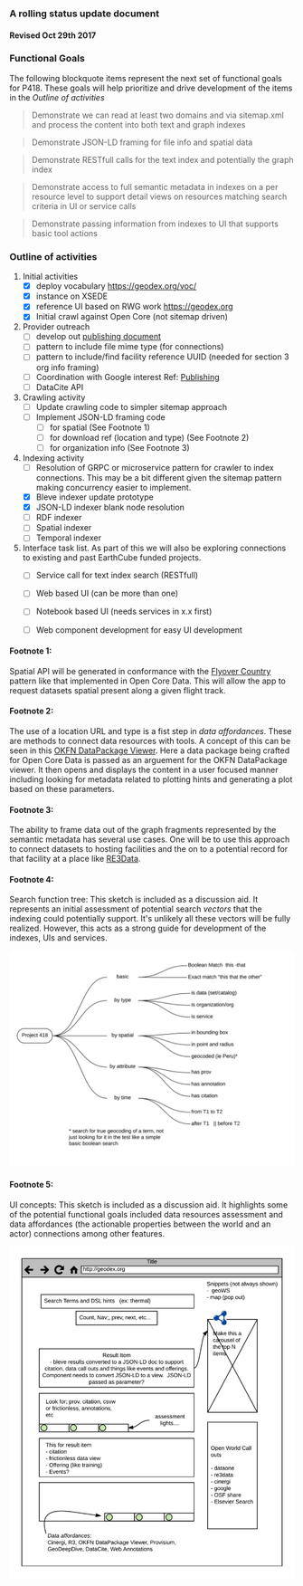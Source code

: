 ### A rolling status update document
#### Revised Oct 29th 2017 


### Functional Goals
The following blockquote items represent the next set of functional 
goals for P418.  These goals will help prioritize and drive development
of the items in the *Outline of activities*


> Demonstrate we can read at least two domains and via sitemap.xml and process 
> the content into both text and graph indexes

> Demonstrate JSON-LD framing for file info and spatial data

> Demonstrate RESTfull calls for the text index and potentially the graph index

> Demonstrate access to full semantic metadata in indexes on a per resource level to 
> support detail views on resources matching search criteria in UI or service calls

> Demonstrate passing information from indexes to UI that supports basic tool actions


### Outline of activities

1. Initial activities
    - [x]  deploy vocabulary  https://geodex.org/voc/ 
    - [x]  instance on XSEDE 
    - [x]  reference UI based on RWG work   https://geodex.org  
    - [x]  Initial crawl against Open Core (not sitemap driven)
1. Provider outreach
     - [ ] develop out [publishing document](https://github.com/earthcubearchitecture-project418/p418Docs/blob/master/publishing.md)
     - [ ] pattern to include file mime type (for connections)
     - [ ] pattern to include/find facility reference UUID (needed for section 3 org info framing)
     - [ ] Coordination with Google interest Ref: [Publishing](https://github.com/earthcubearchitecture-project418/p418Docs/blob/master/publishing.md)
     - [ ] DataCite API
1. Crawling activity
    - [ ] Update crawling code to simpler sitemap approach
    - [ ] Implement JSON-LD framing code 
        - [ ] for spatial (See Footnote 1)
        - [ ] for download ref (location and type) (See Footnote 2)
        - [ ] for organization info (See Footnote 3) 
1. Indexing activity
    - [ ] Resolution of GRPC or microservice pattern for crawler to index connections.  This 
    may be a bit different given the sitemap pattern making concurrency easier to implement. 
    - [x] Bleve indexer update  prototype
    - [x] JSON-LD indexer blank node resolution
    - [ ] RDF indexer
    - [ ] Spatial indexer
    - [ ] Temporal indexer
1. Interface task list.  As part of this we will also be exploring connections to existing and 
past EarthCube funded projects. 
    - [ ] Service call for text index search (RESTfull)
    - [ ] Web based UI (can be more than one)
    - [ ] Notebook based UI (needs services in x.x first)
    - [ ] Web component development for easy UI development




#### Footnote 1:
Spatial API will be generated in conformance with the [Flyover Country](http://fc.umn.edu/) pattern
like that implemented in Open Core Data.  This will allow the app to request datasets spatial 
present along a given flight track.


#### Footnote 2:
The use of a location URL and type is a fist step in *data affordances*.  These are methods to 
connect data resources with tools.   A concept of this can be seen in this
[OKFN DataPackage Viewer](http://data.okfn.org/tools/view?url=https%3A%2F%2Fraw.githubusercontent.com%2FOpenCoreData%2FocdGarden%2Fmaster%2Ffrictionlessdata%2FfdpDemo%2Fdatapackage.json).  Here a data package being crafted for Open Core Data is passed as an 
arguement for the OKFN DataPackage viewer.  It then opens and displays the content in a user focused manner
including looking for metadata related to plotting hints and generating a plot based on these parameters.

#### Footnote 3:
The ability to frame data out of the graph fragments represented by the semantic metadata 
has several use cases.   One will be to use this approach to connect datasets to hosting facilities and 
the on to a potential record for that facility at a place like [RE3Data](http://re3data.org).

#### Footnote 4:
Search function tree: This sketch is included as a discussion aid.  It represents an initial 
assessment of potential search *vectors* that the indexing could potentially support.  It's 
unlikely all these vectors will be fully realized.  However, this acts as a strong guide for
development of the indexes, UIs and services. 

![Search Function Tree](./images/searchFunctionTree.png)



#### Footnote 5:
UI concepts: This sketch is included as a discussion aid.  It highlights some of the
potential functional goals included data resources assessment and data affordances (the actionable properties between the world and an actor) connections
among other features.  

![User interface concepts](./images/ui.png)